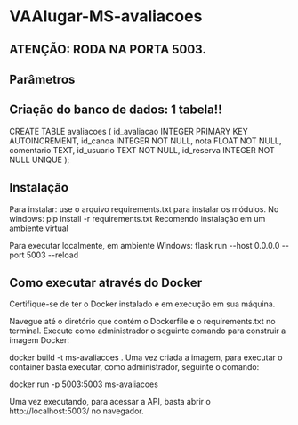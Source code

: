 # VAAlugar-MS-avaliacoes

## ATENÇÃO: RODA NA PORTA 5003.



## Parâmetros






## Criação do banco de dados: 1 tabela!!
CREATE TABLE avaliacoes (
    id_avaliacao INTEGER PRIMARY KEY AUTOINCREMENT,
    id_canoa     INTEGER NOT NULL,
    nota         FLOAT   NOT NULL,
    comentario   TEXT,
    id_usuario   TEXT    NOT NULL,
    id_reserva   INTEGER NOT NULL
                         UNIQUE
);


## Instalação
Para instalar: use o arquivo requirements.txt para instalar os módulos. No windows: pip install -r requirements.txt Recomendo instalação em um ambiente virtual

Para executar localmente, em ambiente Windows: flask run --host 0.0.0.0 --port 5003 --reload

## Como executar através do Docker
Certifique-se de ter o Docker instalado e em execução em sua máquina.

Navegue até o diretório que contém o Dockerfile e o requirements.txt no terminal. Execute como administrador o seguinte comando para construir a imagem Docker:

docker build -t ms-avaliacoes .
Uma vez criada a imagem, para executar o container basta executar, como administrador, seguinte o comando:

docker run -p 5003:5003 ms-avaliacoes

Uma vez executando, para acessar a API, basta abrir o http://localhost:5003/ no navegador.
